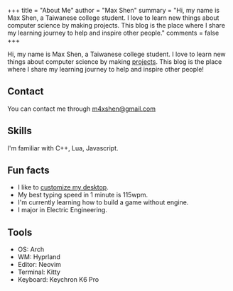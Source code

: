 +++
title = "About Me"
author = "Max Shen"
summary = "Hi, my name is Max Shen, a Taiwanese college student. I love to learn new things about computer science by making projects. This blog is the place where I share my learning journey to help and inspire other people."
comments = false
+++

Hi, my name is Max Shen, a Taiwanese college student. I love to learn new things about computer science by making [projects](/projects). This blog is the place where I share my learning journey to help and inspire other people!

## Contact
You can contact me through m4xshen@gmail.com

## Skills
I'm familiar with C++, Lua, Javascript.

## Fun facts
- I like to [customize my desktop](https://github.com/m4xshen/dotfiles).
- My best typing speed in 1 minute is 115wpm.
- I'm currently learning how to build a game without engine.
- I major in Electric Engineering.

## Tools
- OS: Arch
- WM: Hyprland
- Editor: Neovim
- Terminal: Kitty
- Keyboard: Keychron K6 Pro
